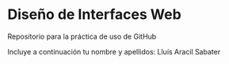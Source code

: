 # Diseño de Interfaces Web
Repositorio para la práctica de uso de GitHub

Incluye a continuación tu nombre y apellidos:
Lluís Aracil Sabater